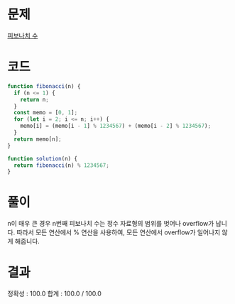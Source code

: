 # 문제

[피보나치 수](https://school.programmers.co.kr/learn/courses/30/lessons/12945)

# 코드

```javascript
function fibonacci(n) {
  if (n <= 1) {
    return n;
  }
  const memo = [0, 1];
  for (let i = 2; i <= n; i++) {
    memo[i] = (memo[i - 1] % 1234567) + (memo[i - 2] % 1234567);
  }
  return memo[n];
}

function solution(n) {
  return fibonacci(n) % 1234567;
}
```

# 풀이

n이 매우 큰 경우 n번째 피보나치 수는 정수 자료형의 범위를 벗어나 overflow가 납니다. 따라서 모든 연산에서 % 연산을 사용하여, 모든 연산에서 overflow가 일어나지 않게 해줍니다.

# 결과

정확성 : 100.0
합계 : 100.0 / 100.0
